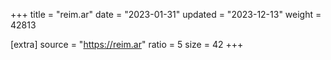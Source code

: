 +++
title = "reim.ar"
date = "2023-01-31"
updated = "2023-12-13"
weight = 42813

[extra]
source = "https://reim.ar"
ratio = 5
size = 42
+++
